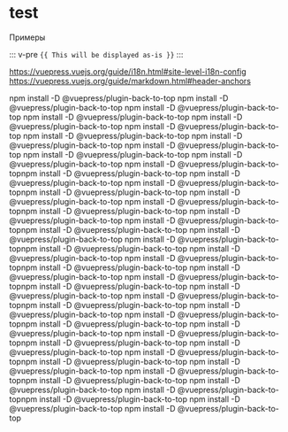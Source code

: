 # test

Примеры

[//]: # (![An image]&#40;./image.png&#41; картинка)

::: v-pre
`{{ This will be displayed as-is }}`
:::



https://vuepress.vuejs.org/guide/i18n.html#site-level-i18n-config
https://vuepress.vuejs.org/guide/markdown.html#header-anchors


npm install -D @vuepress/plugin-back-to-top
npm install -D @vuepress/plugin-back-to-top
npm install -D @vuepress/plugin-back-to-top
npm install -D @vuepress/plugin-back-to-top
npm install -D @vuepress/plugin-back-to-top
npm install -D @vuepress/plugin-back-to-top
npm install -D @vuepress/plugin-back-to-top
npm install -D @vuepress/plugin-back-to-top
npm install -D @vuepress/plugin-back-to-top
npm install -D @vuepress/plugin-back-to-top
npm install -D @vuepress/plugin-back-to-top
npm install -D @vuepress/plugin-back-to-topnpm install -D @vuepress/plugin-back-to-top
npm install -D @vuepress/plugin-back-to-top
npm install -D @vuepress/plugin-back-to-topnpm install -D @vuepress/plugin-back-to-top
npm install -D @vuepress/plugin-back-to-top
npm install -D @vuepress/plugin-back-to-topnpm install -D @vuepress/plugin-back-to-top
npm install -D @vuepress/plugin-back-to-top
npm install -D @vuepress/plugin-back-to-topnpm install -D @vuepress/plugin-back-to-top
npm install -D @vuepress/plugin-back-to-top
npm install -D @vuepress/plugin-back-to-topnpm install -D @vuepress/plugin-back-to-top
npm install -D @vuepress/plugin-back-to-top
npm install -D @vuepress/plugin-back-to-topnpm install -D @vuepress/plugin-back-to-top
npm install -D @vuepress/plugin-back-to-top
npm install -D @vuepress/plugin-back-to-topnpm install -D @vuepress/plugin-back-to-top
npm install -D @vuepress/plugin-back-to-top
npm install -D @vuepress/plugin-back-to-topnpm install -D @vuepress/plugin-back-to-top
npm install -D @vuepress/plugin-back-to-top
npm install -D @vuepress/plugin-back-to-topnpm install -D @vuepress/plugin-back-to-top
npm install -D @vuepress/plugin-back-to-top
npm install -D @vuepress/plugin-back-to-topnpm install -D @vuepress/plugin-back-to-top
npm install -D @vuepress/plugin-back-to-top
npm install -D @vuepress/plugin-back-to-topnpm install -D @vuepress/plugin-back-to-top
npm install -D @vuepress/plugin-back-to-top
npm install -D @vuepress/plugin-back-to-topnpm install -D @vuepress/plugin-back-to-top
npm install -D @vuepress/plugin-back-to-top
npm install -D @vuepress/plugin-back-to-topnpm install -D @vuepress/plugin-back-to-top
npm install -D @vuepress/plugin-back-to-top
npm install -D @vuepress/plugin-back-to-top















